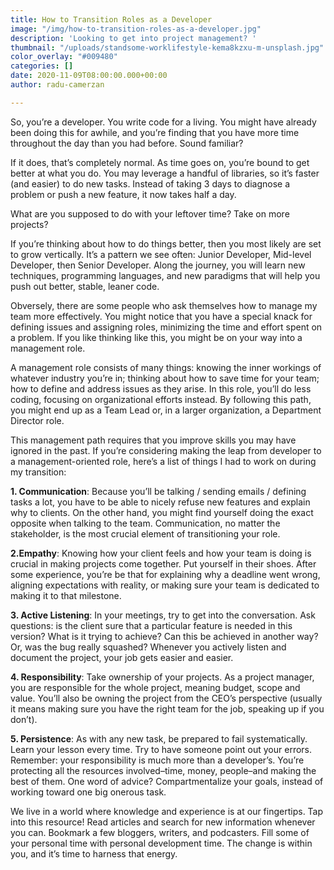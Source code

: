 ```yaml
---
title: How to Transition Roles as a Developer
image: "/img/how-to-transition-roles-as-a-developer.jpg"
description: 'Looking to get into project management? '
thumbnail: "/uploads/standsome-worklifestyle-kema8kzxu-m-unsplash.jpg"
color_overlay: "#009480"
categories: []
date: 2020-11-09T08:00:00.000+00:00
author: radu-camerzan

---
```

So, you’re a developer. You write code for a living. You might have already been doing this for awhile, and you’re finding that you have more time throughout the day than you had before. Sound familiar?

If it does, that’s completely normal. As time goes on, you’re bound to get better at what you do. You may leverage a handful of libraries, so it’s faster (and easier) to do new tasks. Instead of taking 3 days to diagnose a problem or push a new feature, it now takes half a day.

What are you supposed to do with your leftover time? Take on more projects?

If you’re thinking about how to do things better, then you most likely are set to grow vertically. It’s a pattern we see often: Junior Developer, Mid-level Developer, then Senior Developer. Along the journey, you will learn new techniques, programming languages, and new paradigms that will help you push out better, stable, leaner code.

Obversely, there are some people who ask themselves how to manage my team more effectively. You might notice that you have a special knack for defining issues and assigning roles, minimizing the time and effort spent on a problem. If you like thinking like this, you might be on your way into a management role.

A management role consists of many things: knowing the inner workings of whatever industry you’re in; thinking about how to save time for your team; how to define and address issues as they arise. In this role, you’ll do less coding, focusing on organizational efforts instead.  By following this path, you might end up as a Team Lead or, in a larger organization, a Department Director role.

This management path requires that you improve skills you may have ignored in the past. If you’re considering making the leap from developer to a management-oriented role, here’s a list of things I had to work on during my transition:

**1. Communication**: Because you’ll be talking / sending emails / defining tasks a lot, you have to be able to nicely refuse new features and explain why to clients. On the other hand, you might find yourself doing the exact opposite when talking to the team. Communication, no matter the stakeholder, is the most crucial element of transitioning your role.

**2.Empathy**: Knowing how your client feels and how your team is doing is crucial in making projects come together. Put yourself in their shoes. After some experience, you’re be that for explaining why a deadline went wrong, aligning expectations with reality, or making sure your team is dedicated to making it to that milestone.

**3. Active Listening**: In your meetings, try to get into the conversation. Ask questions: is the client sure that a particular feature is needed in this version? What is it trying to achieve? Can this be achieved in another way? Or, was the bug really squashed? Whenever you actively listen and document the project, your job gets easier and easier.

**4. Responsibility**: Take ownership of your projects. As a project manager, you are responsible for the whole project, meaning budget, scope and value. You’ll also be owning the project from the CEO’s perspective (usually it means making sure you have the right team for the job, speaking up if you don’t).

**5. Persistence**: As with any new task, be prepared to fail systematically. Learn your lesson every time. Try to have someone point out your errors. Remember: your responsibility is much more than a developer’s. You’re protecting all the resources involved–time, money, people–and making the best of them. One word of advice? Compartmentalize your goals, instead of working toward one big onerous task.

We live in a world where knowledge and experience is at our fingertips. Tap into this resource! Read articles and search for new information whenever you can. Bookmark a few bloggers, writers, and podcasters. Fill some of your personal time with personal development time. The change is within you, and it’s time to harness that energy.
